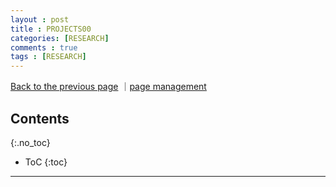```yaml
---
layout : post
title : PROJECTS00
categories: [RESEARCH]
comments : true
tags : [RESEARCH]
---
```

[Back to the previous page](https://userdyk-github.github.io/Research.html) ｜<a href="https://github.com/userdyk-github/userdyk-github.github.io/blob/master/_posts/RESEARCH/2019-08-13-PROJECT00.md" target="_blank">page management</a><br>

## Contents
{:.no_toc}

* ToC
{:toc}

<hr class="division1">


